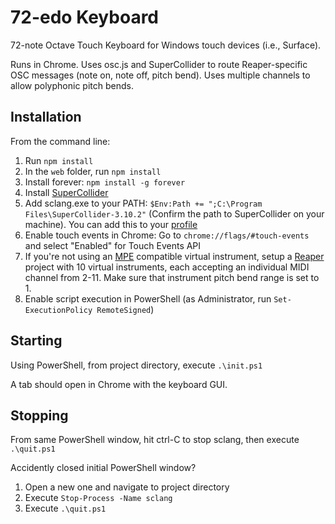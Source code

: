 # 72-edo Keyboard

72-note Octave Touch Keyboard for Windows touch devices (i.e., Surface).

Runs in Chrome. Uses osc.js and SuperCollider to route Reaper-specific OSC messages (note on, note off, pitch bend). Uses multiple channels to allow polyphonic pitch bends.

## Installation

From the command line:
1. Run <code>npm install</code>
2. In the <code>web</code> folder, run <code>npm install</code>
3. Install forever: `npm install -g forever`
4. Install [SuperCollider](https://supercollider.github.io/download)
5. Add sclang.exe to your PATH: `$Env:Path += ";C:\Program Files\SuperCollider-3.10.2"` (Confirm the path to SuperCollider on your machine). You can add this to your [profile](https://docs.microsoft.com/en-us/powershell/module/microsoft.powershell.core/about/about_profiles?view=powershell-6)
6. Enable touch events in Chrome: Go to `chrome://flags/#touch-events` and select "Enabled" for Touch Events API
7. If you're not using an [MPE](http://www.rogerlinndesign.com/mpe.html) compatible virtual instrument, setup a [Reaper](http://reaper.fm/download.php) project with 10 virtual instruments, each accepting an individual MIDI channel from 2-11. Make sure that instrument pitch bend range is set to 1.
8. Enable script execution in PowerShell (as Administrator, run `Set-ExecutionPolicy RemoteSigned`)

## Starting

Using PowerShell, from project directory, execute `.\init.ps1`

A tab should open in Chrome with the keyboard GUI.

## Stopping

From same PowerShell window, hit ctrl-C to stop sclang, then execute `.\quit.ps1`

Accidently closed initial PowerShell window? 
1. Open a new one and navigate to project directory
2. Execute `Stop-Process -Name sclang`
3. Execute `.\quit.ps1`